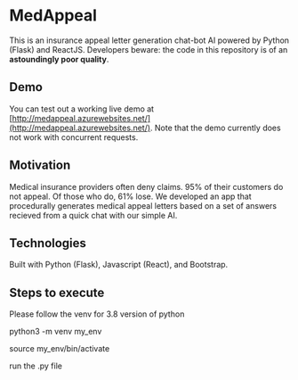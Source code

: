 # MedAppeal 
This is an insurance appeal letter generation chat-bot AI powered by Python (Flask) and ReactJS. Developers beware: the code in this repository is of an **astoundingly poor quality**.

## Demo
You can test out a working live demo at [http://medappeal.azurewebsites.net/](http://medappeal.azurewebsites.net/). Note that the demo currently does not work with concurrent requests.

## Motivation
Medical insurance providers often deny claims. 95% of their customers do not appeal. Of those who do, 61% lose. We developed an app that procedurally generates medical appeal letters based on a set of answers recieved from a quick chat with our simple AI.

## Technologies

Built with Python (Flask), Javascript (React), and Bootstrap.

## Steps to execute
Please follow the venv for 3.8 version of python

python3 -m venv my_env

source my_env/bin/activate

run the .py file

